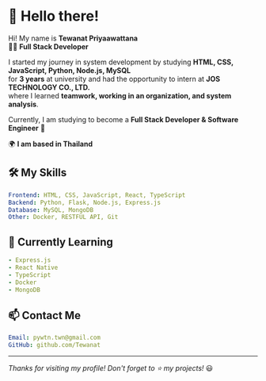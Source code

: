 # 👋 Hello there!


Hi! My name is **Tewanat Priyaawattana**  
👨‍💻 **Full Stack Developer**  

I started my journey in system development by studying **HTML, CSS, JavaScript, Python, Node.js, MySQL**  
for **3 years** at university and had the opportunity to intern at **JOS TECHNOLOGY CO., LTD.**  
where I learned **teamwork, working in an organization, and system analysis**.  

Currently, I am studying to become a **Full Stack Developer & Software Engineer** 🚀  

🌍 **I am based in Thailand**  

## 🛠️ My Skills
```yaml
Frontend: HTML, CSS, JavaScript, React, TypeScript
Backend: Python, Flask, Node.js, Express.js
Database: MySQL, MongoDB
Other: Docker, RESTFUL API, Git
```

## 🚀 Currently Learning
```yaml
- Express.js
- React Native
- TypeScript
- Docker
- MongoDB
```

## 📫 Contact Me
```yaml
Email: pywtn.twn@gmail.com
GitHub: github.com/Tewanat
```

---
_Thanks for visiting my profile! Don't forget to ⭐ my projects!_ 😃

